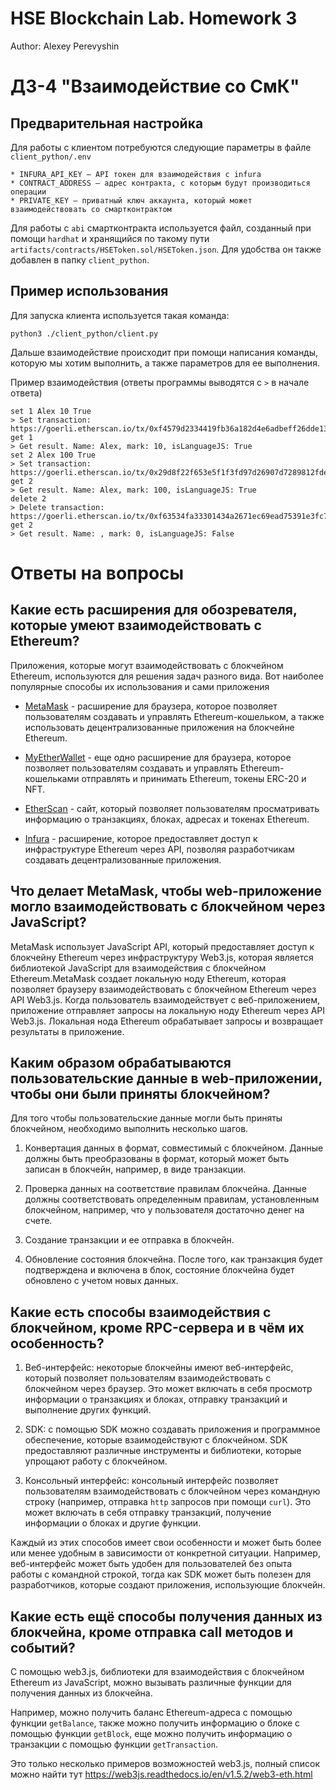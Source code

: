 # HSE Blockchain Lab. Homework 3

Author: Alexey Perevyshin

# ДЗ-4 "Взаимодействие со СмК"

## Предварительная настройка

Для работы с клиентом потребуются следующие параметры в файле `client_python/.env`

```
* INFURA_API_KEY — API токен для взаимодействия с infura
* CONTRACT_ADDRESS — адрес контракта, с которым будут производиться операции
* PRIVATE_KEY — приватный ключ аккаунта, который может взаимодействовать со смартконтрактом
```

Для работы с `abi` смартконтракта используется файл, созданный при помощи `hardhat` и хранящийся по такому пути `artifacts/contracts/HSEToken.sol/HSEToken.json`. Для удобства он также добавлен в папку `client_python`.

## Пример использования

Для запуска клиента используется такая команда:
```
python3 ./client_python/client.py
```

Дальше взаимодействие происходит при помощи написания команды, которую мы хотим выполнить, а также параметров для ее выполнения.

Пример взаимодействия (ответы программы выводятся с `>` в начале ответа)

```
set 1 Alex 10 True
> Set transaction: https://goerli.etherscan.io/tx/0xf4579d2334419fb36a182d4e6adbeff26dde135b17ac55f59ab6ac15c963a234
get 1
> Get result. Name: Alex, mark: 10, isLanguageJS: True
set 2 Alex 100 True
> Set transaction: https://goerli.etherscan.io/tx/0x29d8f22f653e5f1f3fd97d26907d7289812fdebc699eab1830992e9de1661f7a
get 2
> Get result. Name: Alex, mark: 100, isLanguageJS: True
delete 2
> Delete transaction: https://goerli.etherscan.io/tx/0xf63534fa33301434a2671ec69ead75391e3fc7d5e66f437eb57106a546be44b3
get 2
> Get result. Name: , mark: 0, isLanguageJS: False

```

# Ответы на вопросы

## Какие есть расширения для обозревателя, которые умеют взаимодействовать с Ethereum?

Приложения, которые могут взаимодействовать с блокчейном Ethereum, используются для решения задач разного вида. Вот наиболее популярные способы их использования и сами приложения

* [MetaMask](https://metamask.io/) - расширение для браузера, которое позволяет пользователям создавать и управлять Ethereum-кошельком, а также использовать децентрализованные приложения на блокчейне Ethereum.

* [MyEtherWallet](https://www.myetherwallet.com/) - еще одно расширение для браузера, которое позволяет пользователям создавать и управлять Ethereum-кошельками отправлять и принимать Ethereum, токены ERC-20 и NFT.

* [EtherScan](https://etherscan.io/) - сайт, который позволяет пользователям просматривать информацию о транзакциях, блоках, адресах и токенах Ethereum.

* [Infura](https://www.infura.io/) - расширение, которое предоставляет доступ к инфраструктуре Ethereum через API, позволяя разработчикам создавать децентрализованные приложения.


## Что делает MetaMask, чтобы web-приложение могло взаимодействовать с блокчейном через JavaScript?

MetaMask использует JavaScript API, который предоставляет доступ к блокчейну Ethereum через инфраструктуру Web3.js, которая является библиотекой JavaScript для взаимодействия с блокчейном Ethereum.MetaMask создает локальную ноду Ethereum, которая позволяет браузеру взаимодействовать с блокчейном Ethereum через API Web3.js. Когда пользователь взаимодействует с веб-приложением, приложение отправляет запросы на локальную ноду Ethereum через API Web3.js. Локальная нода Ethereum обрабатывает запросы и возвращает результаты в приложение.

## Каким образом обрабатываются пользовательские данные в web-приложении, чтобы они были приняты блокчейном?

Для того чтобы пользовательские данные могли быть приняты блокчейном, необходимо выполнить несколько шагов.

1. Конвертация данных в формат, совместимый с блокчейном. Данные должны быть преобразованы в формат, который может быть записан в блокчейн, например, в виде транзакции.

1. Проверка данных на соответствие правилам блокчейна. Данные должны соответствовать определенным правилам, установленным блокчейном, например, что у пользователя достаточно денег на счете.

1. Создание транзакции и ее отправка в блокчейн.

1. Обновление состояния блокчейна. После того, как транзакция будет подтверждена и включена в блок, состояние блокчейна будет обновлено с учетом новых данных.

## Какие есть способы взаимодействия с блокчейном, кроме RPC-сервера и в чём их особенность? 

1. Веб-интерфейс: некоторые блокчейны имеют веб-интерфейс, который позволяет пользователям взаимодействовать с блокчейном через браузер. Это может включать в себя просмотр информации о транзакциях и блоках, отправку транзакций и выполнение других функций.

1. SDK: с помощью SDK можно создавать приложения и программное обеспечение, которые взаимодействуют с блокчейном. SDK предоставляют различные инструменты и библиотеки, которые упрощают работу с блокчейном.

1. Консольный интерфейс: консольный интерфейс позволяет пользователям взаимодействовать с блокчейном через командную строку (например, отправка `http` запросов при помощи `curl`). Это может включать в себя отправку транзакций, получение информации о блоках и другие функции.

Каждый из этих способов имеет свои особенности и может быть более или менее удобным в зависимости от конкретной ситуации. Например, веб-интерфейс может быть удобен для пользователей без опыта работы с командной строкой, тогда как SDK может быть полезен для разработчиков, которые создают приложения, использующие блокчейн.

## Какие есть ещё способы получения данных из блокчейна, кроме отправка call методов и событий?

С помощью web3.js, библиотеки для взаимодействия с блокчейном Ethereum из JavaScript, можно вызывать различные функции для получения данных из блокчейна.

Например, можно получить баланс Ethereum-адреса с помощью функции `getBalance`, также можно получить информацию о блоке с помощью функции `getBlock`,
еще можно получить информацию о транзакции с помощью функции `getTransaction`.

Это только несколько примеров возможностей web3.js, полный список можно найти тут https://web3js.readthedocs.io/en/v1.5.2/web3-eth.html